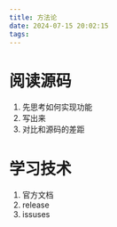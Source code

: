 ```yaml
---
title: 方法论
date: 2024-07-15 20:02:15
tags:
---
```


# 阅读源码

1. 先思考如何实现功能
2. 写出来
3. 对比和源码的差距

# 学习技术

1. 官方文档
2. release
3. issuses
